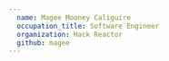 ```yaml
---
  name: Magee Mooney Caliguire
  occupation_title: Software Engineer
  organization: Hack Reactor
  github: magee
---
```


